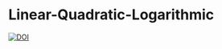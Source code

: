 # Linear-Quadratic-Logarithmic
[![DOI](https://zenodo.org/badge/DOI/10.5281/zenodo.15067593.svg)](https://doi.org/10.5281/zenodo.15067593)
